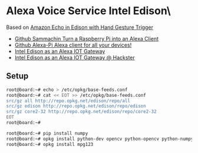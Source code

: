 # Alexa Voice Service Intel Edison\

Based on [Amazon Echo in Edison with Hand Gesture Trigger](https://software.intel.com/en-us/blogs/2016/06/07/amazon-echo-in-edison-with-hand-gesture-trigger)

* [Github Sammachin Turn a Raspberry Pi into an Alexa Client](https://github.com/sammachin/AlexaPi)
* [Github Alexa-Pi Alexa client for all your devices!](https://github.com/alexa-pi/AlexaPi)
* [Intel Edison as an Alexa IOT Gateway](https://www.hackster.io/LorenzoK/intel-edison-as-iot-gateway-with-alexa-support-39aa1d)
* [Intel Edison as an Alexa IOT Gateway @ Hackster](https://devmesh.intel.com/projects/ikea-smartbulb-with-alexa-integration)

## Setup

```sh
root@board:~# echo > /etc/opkg/base-feeds.conf
root@board:~# cat << EOT >> /etc/opkg/base-feeds.conf
src/gz all http://repo.opkg.net/edison/repo/all
src/gz edison http://repo.opkg.net/edison/repo/edison
src/gz core2-32 http://repo.opkg.net/edison/repo/core2-32
EOT
root@board:~# 
```

```sh
root@board:~# pip install numpy
root@board:~# opkg install python-dev opencv python-opencv python-numpy
root@board:~# opkg install mpg123
```



